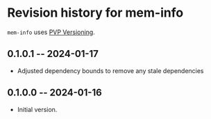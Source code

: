 # Revision history for mem-info

`mem-info` uses [PVP Versioning][1].

## 0.1.0.1 -- 2024-01-17

- Adjusted dependency bounds to remove any stale dependencies

## 0.1.0.0 -- 2024-01-16

* Initial version.

[1]: https://pvp.haskell.org

